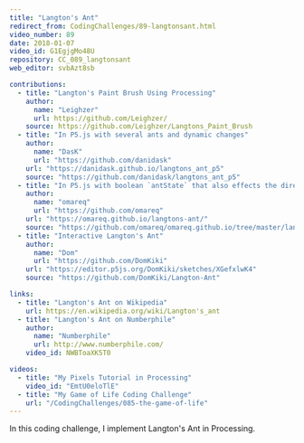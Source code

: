 ```yaml
---
title: "Langton's Ant"
redirect_from: CodingChallenges/89-langtonsant.html
video_number: 89
date: 2018-01-07
video_id: G1EgjgMo48U
repository: CC_089_langtonsant
web_editor: svbAzt8sb

contributions:
  - title: "Langton's Paint Brush Using Processing"
    author:
      name: "Leighzer"
      url: https://github.com/Leighzer/
    source: https://github.com/Leighzer/Langtons_Paint_Brush
  - title: "In P5.js with several ants and dynamic changes"
    author:
      name: "DasK"
      url: "https://github.com/danidask"
    url: "https://danidask.github.io/langtons_ant_p5"
    source: "https://github.com/danidask/langtons_ant_p5"
  - title: "In P5.js with boolean `antState` that also effects the direction of the ant"
    author:
      name: "omareq"
      url: "https://github.com/omareq"
    url: "https://omareq.github.io/langtons-ant/"
    source: "https://github.com/omareq/omareq.github.io/tree/master/langtons-ant"
  - title: "Interactive Langton's Ant"
    author:
      name: "Dom"
      url: "https://github.com/DomKiki"
    url: "https://editor.p5js.org/DomKiki/sketches/XGefxlwK4"
    source: "https://github.com/DomKiki/Langton-Ant"

links:
  - title: "Langton's Ant on Wikipedia"
    url: https://en.wikipedia.org/wiki/Langton's_ant
  - title: "Langton's Ant on Numberphile"
    author:
      name: "Numberphile"
      url: http://www.numberphile.com/
    video_id: NWBToaXK5T0

videos:
  - title: "My Pixels Tutorial in Processing"
    video_id: "EmtU0eloTlE"
  - title: "My Game of Life Coding Challenge"
    url: "/CodingChallenges/085-the-game-of-life"
---
```


In this coding challenge, I implement Langton's Ant in Processing.
